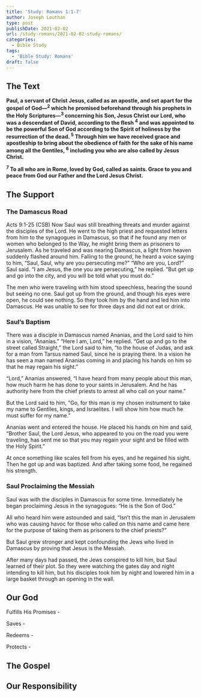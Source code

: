 ```yaml
---
title: 'Study: Romans 1:1-7'
author: Joseph Louthan
type: post
publishDate: 2021-02-02
url: /study-romans/2021-02-02-study-romans/
categories:
  - Bible Study
tags:
  - 'Bible Study: Romans'
draft: false
---
```

## The Text

**Paul, a servant of Christ Jesus, called as an apostle, and set apart for the gospel of God—<sup>2</sup> which he promised beforehand  through his prophets in the Holy Scriptures—<sup>3</sup> concerning his Son, Jesus Christ our Lord, who was a descendant of David, according to the flesh <sup>4</sup> and was appointed to be the powerful Son of God according to the Spirit of holiness by the resurrection of the dead. <sup>5</sup> Through him we have received grace and apostleship to bring about the obedience of faith for the sake of his name among all the Gentiles, <sup>6</sup> including you who are also called by Jesus Christ.**

**<sup>7</sup> To all who are in Rome, loved by God, called as saints. Grace to you and peace from God our Father and the Lord Jesus Christ.**

## The Support

### The Damascus Road

Acts 9:1-25 (CSB) Now Saul was still breathing threats and murder against the disciples of the Lord. He went to the high priest and requested letters from him to the synagogues in Damascus, so that if he found any men or women who belonged to the Way, he might bring them as prisoners to Jerusalem. As he traveled and was nearing Damascus, a light from heaven suddenly flashed around him. Falling to the ground, he heard a voice saying to him, “Saul, Saul, why are you persecuting me?”
“Who are you, Lord?” Saul said.
“I am Jesus, the one you are persecuting,” he replied. “But get up and go into the city, and you will be told what you must do.”

The men who were traveling with him stood speechless, hearing the sound but seeing no one. Saul got up from the ground, and though his eyes were open, he could see nothing. So they took him by the hand and led him into Damascus. He was unable to see for three days and did not eat or drink.

### Saul’s Baptism
There was a disciple in Damascus named Ananias, and the Lord said to him in a vision, “Ananias.”
“Here I am, Lord,” he replied.
“Get up and go to the street called Straight,” the Lord said to him, “to the house of Judas, and ask for a man from Tarsus named Saul, since he is praying there. In a vision he has seen a man named Ananias coming in and placing his hands on him so that he may regain his sight.”

“Lord,” Ananias answered, “I have heard from many people about this man, how much harm he has done to your saints in Jerusalem. And he has authority here from the chief priests to arrest all who call on your name.”

But the Lord said to him, “Go, for this man is my chosen instrument to take my name to Gentiles, kings, and Israelites. I will show him how much he must suffer for my name.”

Ananias went and entered the house. He placed his hands on him and said, “Brother Saul, the Lord Jesus, who appeared to you on the road you were traveling, has sent me so that you may regain your sight and be filled with the Holy Spirit.”

At once something like scales fell from his eyes, and he regained his sight. Then he got up and was baptized. And after taking some food, he regained his strength.

### Saul Proclaiming the Messiah

Saul was with the disciples in Damascus for some time. Immediately he began proclaiming Jesus in the synagogues: “He is the Son of God.”

All who heard him were astounded and said, “Isn’t this the man in Jerusalem who was causing havoc for those who called on this name and came here for the purpose of taking them as prisoners to the chief priests?”

But Saul grew stronger and kept confounding the Jews who lived in Damascus by proving that Jesus is the Messiah.

After many days had passed, the Jews conspired to kill him, but Saul learned of their plot. So they were watching the gates day and night intending to kill him, but his disciples took him by night and lowered him in a large basket through an opening in the wall.

## Our God

Fulfills His Promises -

Saves - 

Redeems - 

Protects - 

## The Gospel

## Our Responsibility
